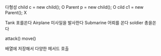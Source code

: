다형성
child c = new child(); O
Parent p = new child(); O
cild c1 = new Parent(); X

Tank
포를쏜다
Airplane 
미사일을 발사한다
Submarine
어뢰를 쏜다
soldier 
총을쏜다

attack()
move()

배열에 저장해서 
다양한 메서드 호출